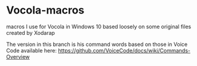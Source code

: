 # Vocola-macros
macros I use for Vocola in Windows 10
based loosely on some original files created by Xodarap

The version in this branch is his command words based on those in Voice Code
available here: https://github.com/VoiceCode/docs/wiki/Commands-Overview